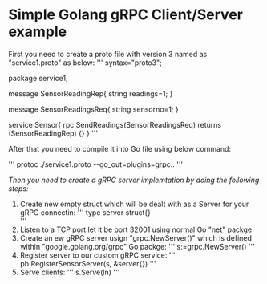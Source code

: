 # Simple Golang gRPC Client/Server example

First you need to create a proto file with version 3 named as "service1.proto" as below:
'''
syntax="proto3";

package service1;

message SensorReadingRep{
	string readings=1;
}

message SensorReadingsReq{
	string sensorno=1;
}

service Sensor{
	rpc SendReadings(SensorReadingsReq) returns (SensorReadingRep) {}
}
'''

After that you need to compile it into Go file using below command:

'''
protoc ./service1.proto --go_out=plugins=grpc:.
'''

*Then you need to create a gRPC server implemtation by doing the following steps:*
1. Create new empty struct which will be dealt with as a Server for your gRPC connectin:
'''
type server struct{}	
'''
2. Listen to a TCP port let it be port 32001 using normal Go "net" packge
3. Create an ew gRPC server usign "grpc.NewServer()" which is defined within "google.golang.org/grpc" Go packge:
'''
s:=grpc.NewServer()
'''
4. Register server to our custom gRPC service:
'''
pb.RegisterSensorServer(s, &server{})
'''
5. Serve clients:
'''
s.Serve(ln)
'''